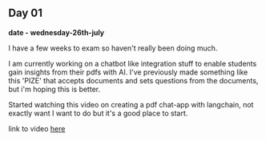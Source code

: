 ## Day 01

**date - wednesday-26th-july**

I have a few weeks to exam so haven't really been doing much.

I am currently working on a chatbot like integration stuff to enable students gain insights from their pdfs with AI. I've previously made something like this 'PIZE' that accepts documents and sets questions from the documents, but  i'm hoping this is better.

Started watching this video on creating a pdf chat-app with langchain, not exactly want I want to do but it's a good place to start.

link to video [here](https://www.youtube.com/watch?v=RIWbalZ7sTo&t=258s)